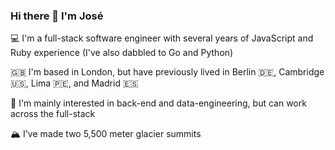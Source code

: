 ### Hi there 👋 I'm José

💻 I'm a full-stack software engineer with several years of JavaScript and Ruby experience (I've also dabbled to Go and Python)

🇬🇧 I'm based in London, but have previously lived in Berlin 🇩🇪, Cambridge 🇺🇸, Lima 🇵🇪, and Madrid 🇪🇸

👯 I'm mainly interested in back-end and data-engineering, but can work across the full-stack

🏔 I've made two 5,500 meter glacier summits

<!--
**14jdelap/14jdelap** is a ✨ _special_ ✨ repository because its `README.md` (this file) appears on your GitHub profile.

Here are some ideas to get you started:

- 🔭 I’m currently working on ...
- 🌱 I’m currently learning ...
- 👯 I’m looking to collaborate on ...
- 🤔 I’m looking for help with ...
- 💬 Ask me about ...
- 📫 How to reach me: ...
- 😄 Pronouns: ...
- ⚡ Fun fact: ...
-->
